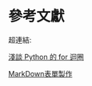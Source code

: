 參考文獻
===
超連結:

[淺談 Python 的 for 迴圈](https://marco79423.net/articles/%E6%B7%BA%E8%AB%87-python-%E7%9A%84-for-%E8%BF%B4%E5%9C%88/)

[MarkDown表單製作](http://www.tablesgenerator.com/markdown_tables#)


